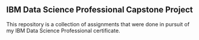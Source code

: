 ## IBM Data Science Professional Capstone Project
This repository is a collection of assignments that were done in pursuit of my IBM Data Science Professional certificate.



